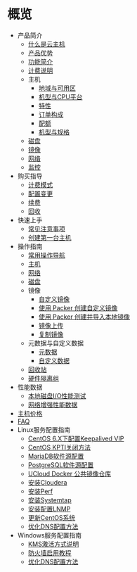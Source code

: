 # 概览

* 产品简介
    * [什么是云主机](/uhost/introduction/concept)
    * [产品优势](/uhost/introduction/advantages)
    * [功能简介](/uhost/introduction/functions)
    * [计费说明](/uhost/introduction/charge)
    * 主机
        * [地域与可用区](/uhost/introduction/uhost/az)
        * [机型与CPU平台](/uhost/introduction/uhost/type_new)
        * [特性](/uhost/introduction/uhost/feature)
        * [订单构成](/uhost/introduction/uhost/lifecycle)
        * [配额](/uhost/introduction/uhost/quota)
        * [机型与规格](/uhost/introduction/uhost/type)
    * [磁盘](/uhost/introduction/disk)
    * [镜像](/uhost/introduction/image)
    * [网络](/uhost/introduction/network)
    * [监控](/uhost/introduction/monitor)
* 购买指导
    * [计费模式](/uhost/buy/charge)
    * [配置变更](/uhost/buy/configuration)
    * [续费](/uhost/buy/renew)
    * [回收](/uhost/buy/recycle)
* 快速上手
    * [常见注意事项](/uhost/newuser/tips)
    * [创建第一台主机](/uhost/newuser/briefguide)
* 操作指南
    * [常用操作导航](/uhost/guide/nav)
    * [主机](/uhost/guide/common)
    * [网络](/uhost/guide/network)
    * [磁盘](/uhost/guide/disk)
    * 镜像
        * [自定义镜像](/uhost/guide/image/common)
        * [使用 Packer 创建自定义镜像](/uhost/guide/image/packer)
        * [使用 Packer 创建并导入本地镜像](/uhost/guide/image/packer_import)
        * [镜像上传](/uhost/guide/image/upload_image)
        * [复制镜像](/uhost/guide/image/copy)
    * 元数据与自定义数据
        * [元数据](/uhost/guide/metadata/metadata-server)
        * [自定义数据](/uhost/guide/metadata/userdata)            
    * [回收站](/uhost/guide/recycle_bin)
    * [硬件隔离组](/uhost/guide/isolationgroup)
* 性能数据
    * [本地磁盘I/O性能测试](/uhost/testdata/io_uhost)
    * [网络增强性能数据](/uhost/testdata/netenhanced)
* [主机价格](/uhost/price.md) 
* [FAQ](/uhost/faq) 
* Linux服务配置指南
    * [CentOS 6.X下配置Keepalived VIP](/uhost/public/keepalived)
    * [CentOS KPTI关闭方法](/uhost/public/centos_kpti)
    * [MariaDB软件源配置](/uhost/public/mariadb)
    * [PostgreSQL软件源配置](/uhost/public/postgre)
    * [UCloud Docker 公共镜像仓库](/uhost/public/docker)
    * [安装Cloudera](/uhost/public/cloudera)
    * [安装Perf](/uhost/public/perf)
    * [安装Systemtap](/uhost/public/systemtap)
    * [安装配置LNMP](/uhost/public/lnmp)
    * [更新CentOS系统](/uhost/public/centos_update_version)
    * [优化DNS配置方法](/uhost/public/dns_setting)
* Windows服务配置指南
    * [KMS激活方式说明](/uhost/windows_op/kms)
    * [防火墙启用教程](/uhost/windows_op/win_firewall)
    * [优化DNS配置方法](/uhost/windows_op/dns_setting)
        
